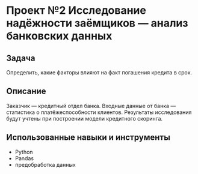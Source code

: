 # Проект №2 Исследование надёжности заёмщиков — анализ банковских данных
## Задача
Определить, какие факторы влияют на факт погашения кредита в срок.
## Описание
Заказчик — кредитный отдел банка. Входные данные от банка — статистика о платёжеспособности клиентов. Результаты исследования будут учтены при построении модели кредитного скоринга.
## Использованные навыки и инструменты
  - Python
  - Pandas
  - предобработка данных

